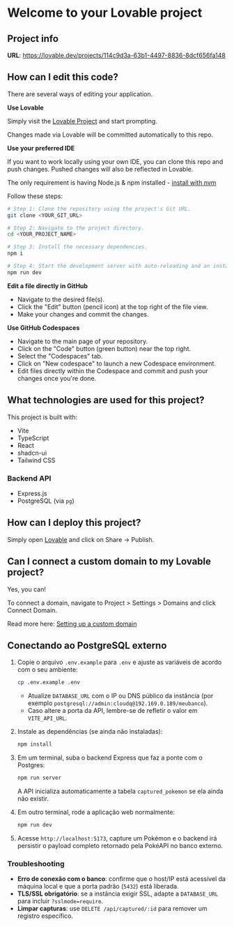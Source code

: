 # Welcome to your Lovable project

## Project info

**URL**: https://lovable.dev/projects/114c9d3a-63b1-4497-8836-8dcf656fa148

## How can I edit this code?

There are several ways of editing your application.

**Use Lovable**

Simply visit the [Lovable Project](https://lovable.dev/projects/114c9d3a-63b1-4497-8836-8dcf656fa148) and start prompting.

Changes made via Lovable will be committed automatically to this repo.

**Use your preferred IDE**

If you want to work locally using your own IDE, you can clone this repo and push changes. Pushed changes will also be reflected in Lovable.

The only requirement is having Node.js & npm installed - [install with nvm](https://github.com/nvm-sh/nvm#installing-and-updating)

Follow these steps:

```sh
# Step 1: Clone the repository using the project's Git URL.
git clone <YOUR_GIT_URL>

# Step 2: Navigate to the project directory.
cd <YOUR_PROJECT_NAME>

# Step 3: Install the necessary dependencies.
npm i

# Step 4: Start the development server with auto-reloading and an instant preview.
npm run dev
```

**Edit a file directly in GitHub**

- Navigate to the desired file(s).
- Click the "Edit" button (pencil icon) at the top right of the file view.
- Make your changes and commit the changes.

**Use GitHub Codespaces**

- Navigate to the main page of your repository.
- Click on the "Code" button (green button) near the top right.
- Select the "Codespaces" tab.
- Click on "New codespace" to launch a new Codespace environment.
- Edit files directly within the Codespace and commit and push your changes once you're done.

## What technologies are used for this project?

This project is built with:

- Vite
- TypeScript
- React
- shadcn-ui
- Tailwind CSS

### Backend API

- Express.js
- PostgreSQL (via `pg`)

## How can I deploy this project?

Simply open [Lovable](https://lovable.dev/projects/114c9d3a-63b1-4497-8836-8dcf656fa148) and click on Share -> Publish.

## Can I connect a custom domain to my Lovable project?

Yes, you can!

To connect a domain, navigate to Project > Settings > Domains and click Connect Domain.

Read more here: [Setting up a custom domain](https://docs.lovable.dev/features/custom-domain#custom-domain)

## Conectando ao PostgreSQL externo

1. Copie o arquivo `.env.example` para `.env` e ajuste as variáveis de acordo com o seu ambiente:

   ```sh
   cp .env.example .env
   ```

   - Atualize `DATABASE_URL` com o IP ou DNS público da instância (por exemplo `postgresql://admin:cloudq@192.169.0.189/meubanco`).
   - Caso altere a porta da API, lembre-se de refletir o valor em `VITE_API_URL`.

2. Instale as dependências (se ainda não instaladas):

   ```sh
   npm install
   ```

3. Em um terminal, suba o backend Express que faz a ponte com o Postgres:

   ```sh
   npm run server
   ```

   A API inicializa automaticamente a tabela `captured_pokemon` se ela ainda não existir.

4. Em outro terminal, rode a aplicação web normalmente:

   ```sh
   npm run dev
   ```

5. Acesse `http://localhost:5173`, capture um Pokémon e o backend irá persistir o payload completo retornado pela PokéAPI no banco externo.

### Troubleshooting

- **Erro de conexão com o banco**: confirme que o host/IP está acessível da máquina local e que a porta padrão (`5432`) está liberada.
- **TLS/SSL obrigatório**: se a instância exigir SSL, adapte a `DATABASE_URL` para incluir `?sslmode=require`.
- **Limpar capturas**: use `DELETE /api/captured/:id` para remover um registro específico.
